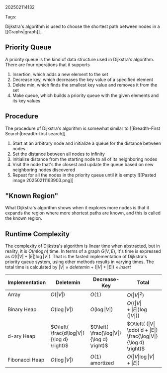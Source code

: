 202502114132

Tags:

Dijkstra's algorithm is used to choose the shortest path between nodes in a [[Graphs|graph]]. 

## Priority Queue
A priority queue is the kind of data structure used in Dijkstra's algorithm. There are four operations that it supports
1. Insertion, which adds a new element to the set
2. Decrease key, which decreases the key value of a specified element
3. Delete min, which finds the smallest key value and removes it from the set
4. Make queue, which builds a priority queue with the given elements and its key values

## Procedure
The procedure of Dijkstra's algorithm is somewhat similar to [[Breadth-First Search|breadth-first search]]. 
1. Start at an arbitrary node and initialize a queue for the distance between nodes
2. Set the distance between all nodes to infinity
3. Initialize distance from the starting node to all of its neighboring nodes
4. Visit the node that's the closest and update the queue based on new neighboring nodes discovered
5. Repeat for all the nodes in the priority queue until it is empty
![[Pasted image 20250211163903.png]]

## "Known Region"
What Dijkstra's algorithm shows when it explores more nodes is that it expands the region where more shortest paths are known, and this is called the known region. 

## Runtime Complexity
The complexity of Dijkstra's algorithm is linear time when abstracted, but in reality, it is $O(m\log n)$ time. In terms of a graph $G(V, E)$, it's time is expressed as $O((|V| + |E|)\log|V|)$. That is the fasted implementation of Dijkstra's priority queue system, using other methods results in varying times. The total time is calculated by $|V| \times deletemin + (|V| + |E|) \times insert$

| Implementation | Deletemin                                   | Decrease-Key                               | Total                                                              |
| -------------- | ------------------------------------------- | ------------------------------------------ | ------------------------------------------------------------------ |
| Array          | $O(\|V\|)$                                  | $O(1)$                                     | $O(\|V\|^{2})$                                                     |
| Binary Heap    | $O(\log\|V\|)$                              | $O(\log\|V\|)$                             | $O((\|V\| + \|E\|)\log(\|V\|))$                                    |
| d-ary Heap     | $O\left( \frac{d\log\|V\|}{\log d} \right)$ | $O\left( \frac{\log\|V\|}{\log d} \right)$ | $O\left( (\|V\| \cdot d + \|E\|) \frac{\log\|V\|}{\log d} \right)$ |
| Fibonacci Heap | $O(\log\|V\|)$                              | $O(1)$ amortized                           | $O(\|V\|\log\|V\| + \|E\|)$                                        |

